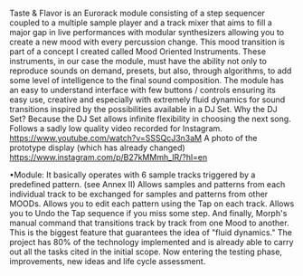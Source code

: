 Taste & Flavor is an Eurorack module consisting of a step sequencer coupled to a multiple sample player and a track mixer that aims to fill a major gap in live performances with modular synthesizers allowing you to create a new mood with every percussion change. 
This mood transition is part of a concept I created called Mood Oriented Instruments. These instruments, in our case the module, must have the ability not only to reproduce sounds on demand, presets, but also, through algorithms, to add some level of intelligence to the final sound composition.
The module has an easy to understand interface with few buttons / controls ensuring its easy use, creative and especially with extremely fluid dynamics for sound transitions inspired by the possibilities available in a DJ Set. Why the DJ Set? Because the DJ Set allows infinite flexibility in choosing the next song.
Follows a sadly low quality video recorded for Instagram.
https://www.youtube.com/watch?v=SSSQcJ3n3aM
A photo of the prototype display (which has already changed)
https://www.instagram.com/p/B27kMMmh_lR/?hl=en

•Module:
It basically operates with 6 sample tracks triggered by a predefined pattern. (see Annex II)
Allows samples and patterns from each individual track to be exchanged for samples and patterns from other MOODs.
Allows you to edit each pattern using the Tap on each track.
Allows you to Undo the Tap sequence if you miss some step.
And finally, Morph's manual command that transitions track by track from one Mood to another. This is the biggest feature that guarantees the idea of "fluid dynamics."
The project has 80% of the technology implemented and is already able to carry out all the tasks cited in the initial scope. Now entering the testing phase, improvements, new ideas and life cycle assessment.
